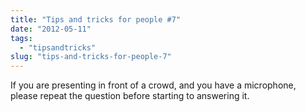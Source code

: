 ```yaml
---
title: "Tips and tricks for people #7"
date: "2012-05-11"
tags: 
  - "tipsandtricks"
slug: "tips-and-tricks-for-people-7"
---
```


If you are presenting in front of a crowd, and you have a microphone, please repeat the question before starting to answering it.
